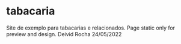 # tabacaria
 Site de exemplo para tabacarias e relacionados.
Page static only for preview and design. Deivid Rocha 24/05/2022
